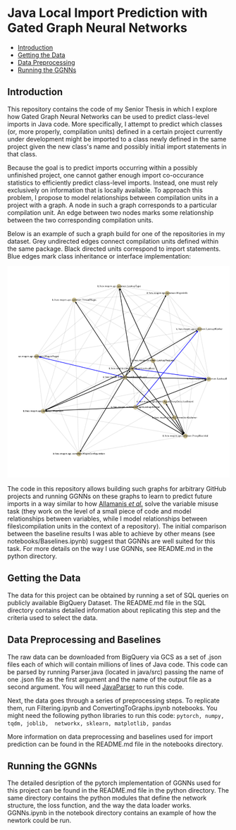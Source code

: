 # Java Local Import Prediction with Gated Graph Neural Networks

- [Introduction](#introduction)
- [Getting the Data](#getting-the-data)
- [Data Preprocessing](#data-preprocessing-and-baselines)
- [Running the GGNNs](#running-the-ggnns)

## Introduction

This repository contains the code of my Senior Thesis in which I explore how
Gated Graph Neural Networks can be used to predict class-level imports in Java 
code. More specifically, I attempt to predict which classes (or, more properly, 
compilation units) defined in a certain project currently under development 
might be imported to a class newly defined in the same project given the new
class's name and possibly initial import statements in that class. 

Because the goal is to predict imports occurring within
a possibly unfinished project, one cannot gather enough import co-occurance 
statistics to efficiently predict class-level imports. Instead, one must rely
exclusively on information that is locally available. To approach this problem,
I propose to model relationships between compilation units in a project with a 
graph. A node in such a graph corresponds to a particular compilation unit. 
An edge between two nodes marks some relationship between the two corresponding 
compilation units. 

Below is an example of such a graph build for one of the repositories in my 
dataset. Grey undirected edges connect compilation units defined within the same 
package. Black directed units correspond to import statements. Blue edges mark 
class inheritance or interface implementation:

![Graph Example](graph_example.png)

The code in this repository allows building such graphs for arbitrary GitHub
projects and running GGNNs on these graphs to learn to predict future imports in
a way similar to how [Allamanis *et al.*](https://arxiv.org/abs/1711.00740) 
solve the variable misuse task (they work on the level of a small piece of code
and model relationships between variables, while I model relationships between
files\compilation units in the context of a repository). The initial comparison 
between the baseline results I was able to achieve by other means 
(see notebooks/Baselines.ipynb) suggest that GGNNs are well suited for this task. For more details on the way I use GGNNs, see README.md in the python directory.


## Getting the Data

The data for this project can be obtained by running a set of SQL queries on 
publicly available BigQuery Dataset. The README.md file in the SQL directory
contains detailed information about replicating this step and the criteria 
used to select the data.

## Data Preprocessing and Baselines

The raw data can be downloaded from BigQuery via GCS as a set of .json files
each of which will contain millions of lines of Java code. This code can be 
parsed by running Parser.java (located in java/src) passing the name of one .json file as the first argument and the name of the output file as a second argument. You will need 
[JavaParser](https://javaparser.org/) to run this code. 

Next, the data goes through a series of preprocessing steps. To replicate them,
run Filtering.ipynb and ConvertingToGraphs.ipynb notebooks. You might need the
following python libraries to run this code: `pytorch, numpy, tqdm, joblib, 
networkx, sklearn, matplotlib, pandas`

More information on data preprocessing and baselines used for import prediction
can be found in the README.md file in the notebooks directory.

## Running the GGNNs

The detailed desription of the pytorch implementation of GGNNs used for this
project can be found in the README.md file in the python directory. The same
directory contains the python modules that define the network structure, the
loss function, and the way the data loader works. GGNNs.ipynb in the notebook
directory contains an example of how the newtork could be run.
